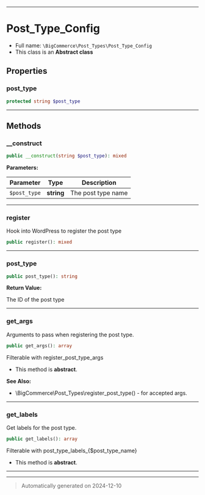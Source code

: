 ***

# Post_Type_Config





* Full name: `\BigCommerce\Post_Types\Post_Type_Config`
* This class is an **Abstract class**



## Properties


### post_type



```php
protected string $post_type
```






***

## Methods


### __construct



```php
public __construct(string $post_type): mixed
```








**Parameters:**

| Parameter | Type | Description |
|-----------|------|-------------|
| `$post_type` | **string** | The post type name |





***

### register

Hook into WordPress to register the post type

```php
public register(): mixed
```












***

### post_type



```php
public post_type(): string
```









**Return Value:**

The ID of the post type




***

### get_args

Arguments to pass when registering the post type.

```php
public get_args(): array
```

Filterable with register_post_type_args


* This method is **abstract**.







**See Also:**

* \BigCommerce\Post_Types\register_post_type() - for accepted args.

***

### get_labels

Get labels for the post type.

```php
public get_labels(): array
```

Filterable with post_type_labels_{$post_type_name}


* This method is **abstract**.







***


***
> Automatically generated on 2024-12-10
